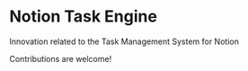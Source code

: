 # Notion Task Engine
Innovation related to the Task Management System for Notion

Contributions are welcome! 
